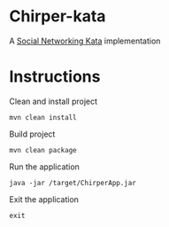 # Chirper-kata
A [Social Networking Kata](https://github.com/xpeppers/social_networking_kata) implementation

# Instructions

Clean and install project

`mvn clean install`

Build project

`mvn clean package`

Run the application

`java -jar /target/ChirperApp.jar`

Exit the application

`exit`

